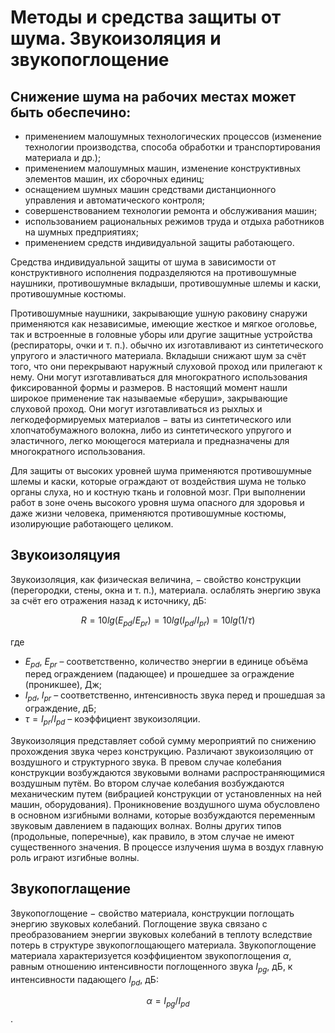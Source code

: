 # Методы и средства защиты от шума. Звукоизоляция и звукопоглощение

## Снижение шума на рабочих местах может быть обеспечино:

- применением малошумных технологических процессов (изменение технологии
  производства, способа обработки и транспортирования материала и др.);
- применением малошумных машин, изменение конструктивных элементов машин, их
  сборочных единиц;
- оснащением шумных машин средствами дистанционного управления и
  автоматического контроля;
- совершенствованием технологии ремонта и обслуживания машин;
- использованием рациональных режимов труда и отдыха работников на шумных
  предприятиях;
- применением средств индивидуальной защиты работающего.  

Средства индивидуальной защиты от шума в зависимости от конструктивного
исполнения подразделяются на противошумные наушники, противошумные вкладыши,
противошумные шлемы и каски, противошумные костюмы.

Противошумные наушники, закрывающие ушную раковину снаружи применяются как
независимые, имеющие жесткое и мягкое оголовье, так и встроенные в головные
уборы или другие защитные устройства (респираторы, очки и т. п.). обычно их
изготавливают из синтетического упругого и эластичного материала. Вкладыши
снижают шум за счёт того, что они перекрывают наружный слуховой проход или
прилегают к нему. Они могут изготавливаться для многократного использования
фиксированной формы и размеров. В настоящий момент нашли широкое применение так
называемые «беруши», закрывающие слуховой проход. Они могут изготавливаться из
рыхлых и легкодеформируемых материалов − ваты из синтетического или
хлопчатобумажного волокна, либо из синтетического упругого и эластичного, легко
моющегося материала и предназначены для многократного использования. 

Для защиты от высоких уровней шума применяются противошумные шлемы и каски,
которые ограждают от воздействия шума не только органы слуха, но и костную
ткань и головной мозг. При выполнении работ в зоне очень высокого уровня шума
опасного для здоровья и даже жизни человека, применяются противошумные костюмы,
изолирующие работающего целиком. 

## Звукоизоляцуия

Звукоизоляция, как физическая величина, − свойство конструкции (перегородки,
стены, окна и т. п.), материала. ослаблять энергию звука за счёт его отражения
назад к источнику, дБ:

$$R = 10lg (E_{pd} / E_{pr}) = 10lg (I_{pd} / I_{pr}) = 10lg (1 / τ)$$

где

- $E_{pd}$, $E_{pr}$ – соответственно, количество энергии в единице объёма
перед ограждением (падающее) и прошедшее за ограждение (проникшее), Дж;
- $I_{pd}$, $I_{pr}$ – соответственно, интенсивность звука перед и прошедшая за
ограждение, дБ;
- $τ = I_{pr} / I_{pd}$ – коэффициент звукоизоляции.

Звукоизоляция представляет собой сумму мероприятий по снижению прохождения
звука через конструкцию.  Различают звукоизоляцию от воздушного и структурного
звука. В превом случае колебания конструкции возбуждаются звуковыми волнами
распространяющимися воздушным путём. Во втором случае колебания возбуждаются
механическим путем (вибрацией конструкции от установленных на ней машин,
оборудования). Проникновение воздушного шума обусловлено в основном изгибными
волнами, которые возбуждаются переменным звуковым давлением в падающих волнах.
Волны других типов (продольные, поперечные), как правило, в этом случае не
имеют существенного значения. В процессе излучения шума в воздух главную роль
играют изгибные волны.

## Звукопоглащение

Звукопоглощение − свойство материала, конструкции поглощать энергию звуковых
колебаний. Поглощение звука связано с преобразованием энергии звуковых
колебаний в теплоту вследствие потерь в структуре звукопоглощающего материала.
Звукопоглощение материала характеризуется коэффициентом звукопоглощения $α$,
равным отношению интенсивности поглощенного звука $I_{pg}$, дБ, к интенсивности
падающего $I_{pd}$, дБ:

$$α = I_{pg} / I_{pd}$$.

